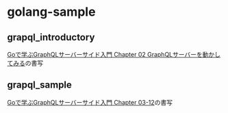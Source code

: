 # golang-sample

## grapql_introductory

[Goで学ぶGraphQLサーバーサイド入門 Chapter 02 GraphQLサーバーを動かしてみる](https://zenn.dev/hsaki/books/golang-graphql/viewer/tutorial)の書写

## grapql_sample

[Goで学ぶGraphQLサーバーサイド入門 Chapter 03-12](https://zenn.dev/hsaki/books/golang-graphql/viewer/originalserver)の書写